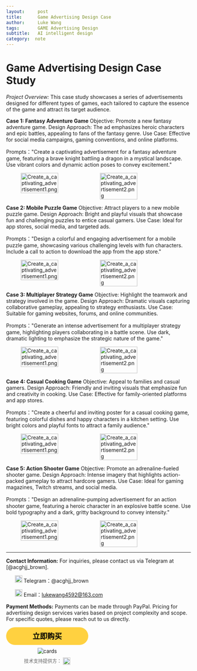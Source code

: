 ```yaml
---
layout:     post
title:      Game Advertising Design Case
author:     Luke Wang
tags: 		GAME Advertising Design
subtitle:   AI intelligent design
category:  note
---
```




# Game Advertising Design Case Study
*Project Overview:*
This case study showcases a series of advertisements designed for different types of games, each tailored to capture the essence of the game and attract its target audience.

**Case 1: Fantasy Adventure Game**
Objective: Promote a new fantasy adventure game.
Design Approach: The ad emphasizes heroic characters and epic battles, appealing to fans of the fantasy genre.
Use Case: Effective for social media campaigns, gaming conventions, and online platforms.

Prompts："Create a captivating advertisement for a fantasy adventure game, featuring a brave knight battling a dragon in a mystical landscape. Use vibrant colors and dynamic action poses to convey excitement."
<figure style="display: flex; justify-content: space-between;">
  <img src="https://s2.loli.net/2024/11/07/mp2R6MZ75SLTHEe.png" alt="Create_a_captivating_advertisement1.png" style="width: 49%;"/>
  <img src="https://s2.loli.net/2024/11/07/WHsk6VSf9u3Ylti.png" alt="Create_a_captivating_advertisement2.png" style="width: 49%;"/>
</figure>

**Case 2: Mobile Puzzle Game**
Objective: Attract players to a new mobile puzzle game.
Design Approach: Bright and playful visuals that showcase fun and challenging puzzles to entice casual gamers.
Use Case: Ideal for app stores, social media, and targeted ads.

Prompts："Design a colorful and engaging advertisement for a mobile puzzle game, showcasing various challenging levels with fun characters. Include a call to action to download the app from the app store."
<figure style="display: flex; justify-content: space-between;">
  <img src="https://s2.loli.net/2024/11/07/eBbirAXZLhuza9N.png" alt="Create_a_captivating_advertisement1.png" style="width: 49%;"/>
  <img src="https://s2.loli.net/2024/11/07/jZN7c3EyUGQlF5v.png" alt="Create_a_captivating_advertisement2.png" style="width: 49%;"/>
</figure>


**Case 3: Multiplayer Strategy Game**
Objective: Highlight the teamwork and strategy involved in the game.
Design Approach: Dramatic visuals capturing collaborative gameplay, appealing to strategy enthusiasts.
Use Case: Suitable for gaming websites, forums, and online communities.

Prompts："Generate an intense advertisement for a multiplayer strategy game, highlighting players collaborating in a battle scene. Use dark, dramatic lighting to emphasize the strategic nature of the game."
<figure style="display: flex; justify-content: space-between;">
  <img src="https://s2.loli.net/2024/11/07/uxh7kHtB893sqzP.png" alt="Create_a_captivating_advertisement1.png" style="width: 49%;"/>
  <img src="https://s2.loli.net/2024/11/07/pHtbZ1fix6vlC3L.png" alt="Create_a_captivating_advertisement2.png" style="width: 49%;"/>
</figure>


**Case 4: Casual Cooking Game**
Objective: Appeal to families and casual gamers.
Design Approach: Friendly and inviting visuals that emphasize fun and creativity in cooking.
Use Case: Effective for family-oriented platforms and app stores.

Prompts："Create a cheerful and inviting poster for a casual cooking game, featuring colorful dishes and happy characters in a kitchen setting. Use bright colors and playful fonts to attract a family audience."
<figure style="display: flex; justify-content: space-between;">
  <img src="https://s2.loli.net/2024/11/07/IgtTz6SnZLMmc1F.png" alt="Create_a_captivating_advertisement1.png" style="width: 49%;"/>
  <img src="https://s2.loli.net/2024/11/07/eBbirAXZLhuza9N.png" alt="Create_a_captivating_advertisement2.png" style="width: 49%;"/>
</figure>

**Case 5: Action Shooter Game**
Objective: Promote an adrenaline-fueled shooter game.
Design Approach: Intense imagery that highlights action-packed gameplay to attract hardcore gamers.
Use Case: Ideal for gaming magazines, Twitch streams, and social media.

Prompts："Design an adrenaline-pumping advertisement for an action shooter game, featuring a heroic character in an explosive battle scene. Use bold typography and a dark, gritty background to convey intensity."
<figure style="display: flex; justify-content: space-between;">
  <img src="https://s2.loli.net/2024/11/07/8YNinlDdfmrUu4E.png" alt="Create_a_captivating_advertisement1.png" style="width: 49%;"/>
  <img src="https://s2.loli.net/2024/11/07/PhOsbwKTcxCE6XA.png" alt="Create_a_captivating_advertisement2.png" style="width: 49%;"/>
</figure>


***
**Contact Information:** For inquiries, please contact us via Telegram at [@acghjj_brown].
<ul>
<img src="https://s2.loli.net/2024/11/07/UWNgJOD1CcwZ2pi.png" alt="Telegram Icon" style="width:20px; height:auto;" /> Telegram：@acghjj_brown

<img src="https://s2.loli.net/2024/11/07/nl1IbWQpZevHiBz.png" alt="Email Icon" style="width:20px; height:auto;" /> Email：lukewang4592@163.com
</ul>

**Payment Methods:**
Payments can be made through PayPal. Pricing for advertising design services varies based on project complexity and scope. For specific quotes, please reach out to us directly.

<form action="https://www.paypal.com/ncp/payment/BBRM7J8KNMR9A" method="post" target="_top" style="display:inline-grid; justify-items:center; align-content:start; gap:0.5rem;">
  <style>
    .paypal-button {
      text-align: center;
      border: none;
      border-radius: 1.5rem;
      min-width: 14rem; /* 增大按钮宽度 */
      padding: 0 2.5rem; /* 增大按钮内边距 */
      height: 3rem; /* 增大按钮高度 */
      font-weight: bold;
      background-color: #FFD140;
      color: #000000;
      font-family: "Helvetica Neue", Arial, sans-serif;
      font-size: 1.25rem; /* 增大按钮字体 */
      line-height: 1.5rem;
      cursor: pointer;
    }
    .support-text {
      font-size: 0.8rem; /* 缩小技术支持文字 */
      color: #666666;
    }
    .paypal-logo {
      height: 1.25rem; /* 增大 PayPal logo 高度 */
      vertical-align: middle;
    }
  </style>
  <input class="paypal-button" type="submit" value="立即购买" />
  <img src="https://www.paypalobjects.com/images/Debit_Credit_APM.svg" alt="cards" />
  <section>
    <span class="support-text">技术支持提供方：</span>
    <img src="https://www.paypalobjects.com/paypal-ui/logos/svg/paypal-wordmark-color.svg" alt="paypal" class="paypal-logo" />
  </section>
</form>